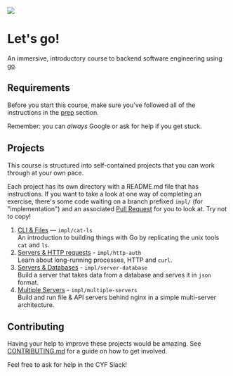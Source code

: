 ![](./readme-assets/giphy.gif)

# Let's go!

An immersive, introductory course to backend software engineering using [go](https://go.dev).

## Requirements

Before you start this course, make sure you've followed all of the instructions in the [prep](prep/README.md) section.

Remember: you can _always_ Google or ask for help if you get stuck.

## Projects

This course is structured into self-contained projects that you can work through at your own pace.

Each project has its own directory with a README.md file that has instructions. If you want to take a look at one way of completing an exercise, there's some code waiting on a branch prefixed `impl/` (for "implementation") and an associated [Pull Request](https://github.com/CodeYourFuture/immersive-go-course/pulls) for you to look at. Try not to copy!

1. [CLI & Files](./cli-files) — `impl/cat-ls`
   <br>An introduction to building things with Go by replicating the unix tools `cat` and `ls`.
1. [Servers & HTTP requests](./http-auth) - `impl/http-auth`
   <br>Learn about long-running processes, HTTP and `curl`.
1. [Servers & Databases](./server-database) - `impl/server-database`
   <br>Build a server that takes data from a database and serves it in `json` format.
1. [Multiple Servers](./multiple-servers) - `impl/multiple-servers`
   <br>Build and run file & API servers behind nginx in a simple multi-server architecture.

## Contributing

Having your help to improve these projects would be amazing. See [CONTRIBUTING.md](./CONTRIBUTING.md) for a guide on how to get involved.

Feel free to ask for help in the CYF Slack!

[tourofgo]: https://go.dev/tour
[node]: https://nodejs.org/en/
